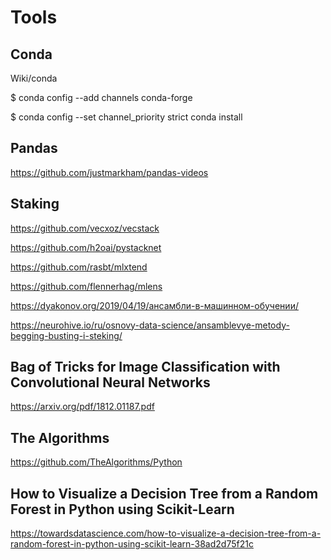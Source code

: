 # Tools

## Conda
Wiki/conda

$ conda config --add channels conda-forge

$ conda config --set channel_priority strict conda install

## Pandas

https://github.com/justmarkham/pandas-videos

## Staking

https://github.com/vecxoz/vecstack

https://github.com/h2oai/pystacknet

https://github.com/rasbt/mlxtend

https://github.com/flennerhag/mlens

https://dyakonov.org/2019/04/19/ансамбли-в-машинном-обучении/

https://neurohive.io/ru/osnovy-data-science/ansamblevye-metody-begging-busting-i-steking/

## Bag of Tricks for Image Classification with Convolutional Neural Networks

https://arxiv.org/pdf/1812.01187.pdf

## The Algorithms

https://github.com/TheAlgorithms/Python

## How to Visualize a Decision Tree from a Random Forest in Python using Scikit-Learn

https://towardsdatascience.com/how-to-visualize-a-decision-tree-from-a-random-forest-in-python-using-scikit-learn-38ad2d75f21c

